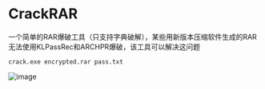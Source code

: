 # CrackRAR
一个简单的RAR爆破工具（只支持字典破解），某些用新版本压缩软件生成的RAR无法使用KLPassRec和ARCHPR爆破，该工具可以解决这问题

```plain
crack.exe encrypted.rar pass.txt
```

![image](https://user-images.githubusercontent.com/46400438/183238999-d3c89b6c-ad54-47e2-b074-3e7583589896.png)
